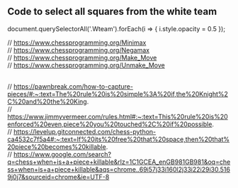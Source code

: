 ## Code to select all squares from the white team
document.querySelectorAll('.Wteam').forEach(i => { i.style.opacity = 0.5 });






// https://www.chessprogramming.org/Minimax
<br>
// https://www.chessprogramming.org/Negamax
<br>
// https://www.chessprogramming.org/Make_Move
<br>
// https://www.chessprogramming.org/Unmake_Move
<br>
<br>

// https://pawnbreak.com/how-to-capture-pieces/#:~:text=The%20rule%20is%20simple%3A%20if,the%20Knight%2C%20and%20the%20King.
<br>
// https://www.jimmyvermeer.com/rules.html#:~:text=This%20rule%20is%20enforced%20even,piece%20you%20touched%2C%20if%20possible.
<br>
// https://levelup.gitconnected.com/chess-python-ca4532c7f5a4#:~:text=If%20its%20free%20that%20space,then%20that%20piece%20becomes%20killable.
<br>
// https://www.google.com/search?q=chess+when+is+a+piece+killable&rlz=1C1GCEA_enGB981GB981&oq=chess+when+is+a+piece+killable&aqs=chrome..69i57j33i160l2j33i22i29i30.5169j0j7&sourceid=chrome&ie=UTF-8
